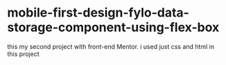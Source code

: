# mobile-first-design-fylo-data-storage-component-using-flex-box
this my second project with front-end Mentor. i used just css and html in this project
